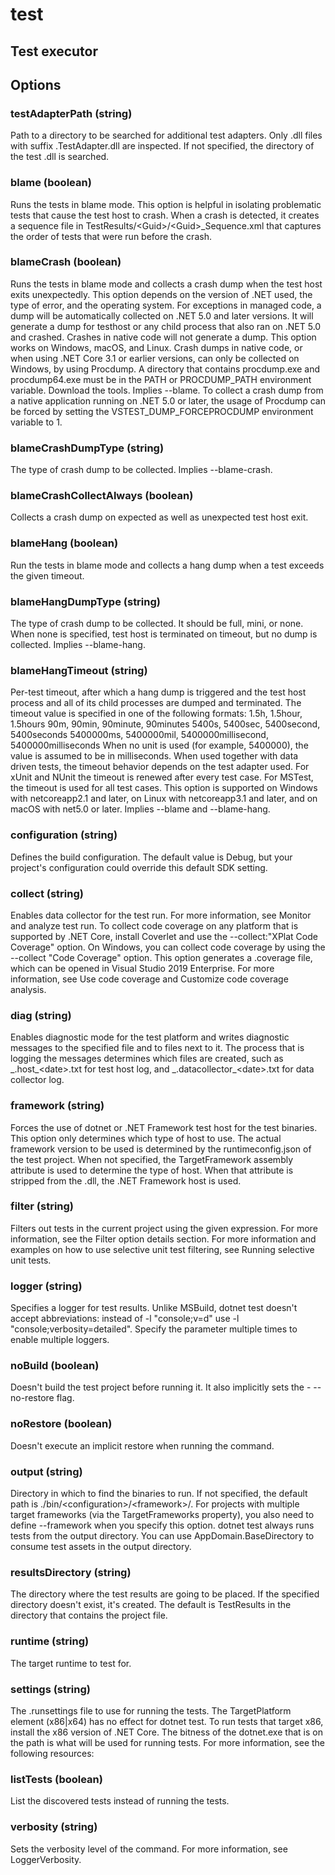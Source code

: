 # test

## Test executor

## Options

### testAdapterPath (string)

Path to a directory to be searched for additional test adapters. Only .dll files with suffix .TestAdapter.dll are inspected. If not specified, the directory of the test .dll is searched.

### blame (boolean)

Runs the tests in blame mode. This option is helpful in isolating problematic tests that cause the test host to crash. When a crash is detected, it creates a sequence file in TestResults/&lt;Guid&gt;/&lt;Guid&gt;\_Sequence.xml that captures the order of tests that were run before the crash.

### blameCrash (boolean)

Runs the tests in blame mode and collects a crash dump when the test host exits unexpectedly. This option depends on the version of .NET used, the type of error, and the operating system. For exceptions in managed code, a dump will be automatically collected on .NET 5.0 and later versions. It will generate a dump for testhost or any child process that also ran on .NET 5.0 and crashed. Crashes in native code will not generate a dump. This option works on Windows, macOS, and Linux. Crash dumps in native code, or when using .NET Core 3.1 or earlier versions, can only be collected on Windows, by using Procdump. A directory that contains procdump.exe and procdump64.exe must be in the PATH or PROCDUMP_PATH environment variable. Download the tools. Implies --blame. To collect a crash dump from a native application running on .NET 5.0 or later, the usage of Procdump can be forced by setting the VSTEST_DUMP_FORCEPROCDUMP environment variable to 1.

### blameCrashDumpType (string)

The type of crash dump to be collected. Implies --blame-crash.

### blameCrashCollectAlways (boolean)

Collects a crash dump on expected as well as unexpected test host exit.

### blameHang (boolean)

Run the tests in blame mode and collects a hang dump when a test exceeds the given timeout.

### blameHangDumpType (string)

The type of crash dump to be collected. It should be full, mini, or none. When none is specified, test host is terminated on timeout, but no dump is collected. Implies --blame-hang.

### blameHangTimeout (string)

Per-test timeout, after which a hang dump is triggered and the test host process and all of its child processes are dumped and terminated. The timeout value is specified in one of the following formats:
1.5h, 1.5hour, 1.5hours
90m, 90min, 90minute, 90minutes
5400s, 5400sec, 5400second, 5400seconds
5400000ms, 5400000mil, 5400000millisecond, 5400000milliseconds
When no unit is used (for example, 5400000), the value is assumed to be in milliseconds. When used together with data driven tests, the timeout behavior depends on the test adapter used. For xUnit and NUnit the timeout is renewed after every test case. For MSTest, the timeout is used for all test cases. This option is supported on Windows with netcoreapp2.1 and later, on Linux with netcoreapp3.1 and later, and on macOS with net5.0 or later. Implies --blame and --blame-hang.

### configuration (string)

Defines the build configuration. The default value is Debug, but your project&#39;s configuration could override this default SDK setting.

### collect (string)

Enables data collector for the test run. For more information, see Monitor and analyze test run.
To collect code coverage on any platform that is supported by .NET Core, install Coverlet and use the --collect:&#34;XPlat Code Coverage&#34; option.
On Windows, you can collect code coverage by using the --collect &#34;Code Coverage&#34; option. This option generates a .coverage file, which can be opened in Visual Studio 2019 Enterprise. For more information, see Use code coverage and Customize code coverage analysis.

### diag (string)

Enables diagnostic mode for the test platform and writes diagnostic messages to the specified file and to files next to it. The process that is logging the messages determines which files are created, such as _.host\_&lt;date&gt;.txt for test host log, and _.datacollector\_&lt;date&gt;.txt for data collector log.

### framework (string)

Forces the use of dotnet or .NET Framework test host for the test binaries. This option only determines which type of host to use. The actual framework version to be used is determined by the runtimeconfig.json of the test project. When not specified, the TargetFramework assembly attribute is used to determine the type of host. When that attribute is stripped from the .dll, the .NET Framework host is used.

### filter (string)

Filters out tests in the current project using the given expression. For more information, see the Filter option details section. For more information and examples on how to use selective unit test filtering, see Running selective unit tests.

### logger (string)

Specifies a logger for test results. Unlike MSBuild, dotnet test doesn&#39;t accept abbreviations: instead of -l &#34;console;v=d&#34; use -l &#34;console;verbosity=detailed&#34;. Specify the parameter multiple times to enable multiple loggers.

### noBuild (boolean)

Doesn&#39;t build the test project before running it. It also implicitly sets the - --no-restore flag.

### noRestore (boolean)

Doesn&#39;t execute an implicit restore when running the command.

### output (string)

Directory in which to find the binaries to run. If not specified, the default path is ./bin/&lt;configuration&gt;/&lt;framework&gt;/. For projects with multiple target frameworks (via the TargetFrameworks property), you also need to define --framework when you specify this option. dotnet test always runs tests from the output directory. You can use AppDomain.BaseDirectory to consume test assets in the output directory.

### resultsDirectory (string)

The directory where the test results are going to be placed. If the specified directory doesn&#39;t exist, it&#39;s created. The default is TestResults in the directory that contains the project file.

### runtime (string)

The target runtime to test for.

### settings (string)

The .runsettings file to use for running the tests. The TargetPlatform element (x86|x64) has no effect for dotnet test. To run tests that target x86, install the x86 version of .NET Core. The bitness of the dotnet.exe that is on the path is what will be used for running tests. For more information, see the following resources:

### listTests (boolean)

List the discovered tests instead of running the tests.

### verbosity (string)

Sets the verbosity level of the command. For more information, see LoggerVerbosity.
